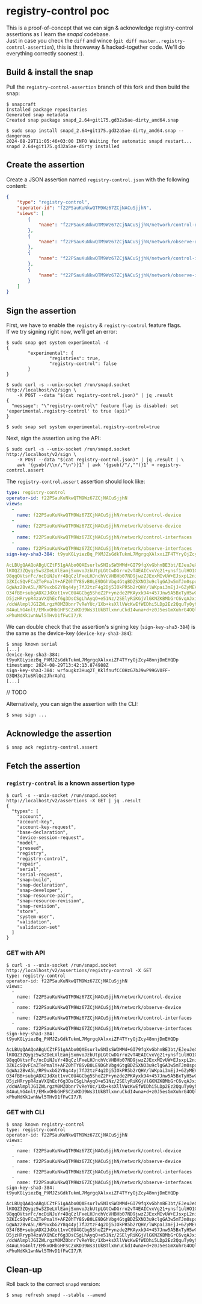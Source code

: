 # registry-control poc

This is a proof-of-concept that we can sign & acknowledge registry-control
assertions as I learn the _snapd_ codebase.\
Just in case you check the `diff` and wince (`git diff master..registry-control-assertion`),
this is throwaway & hacked-together code. We'll do everything correctly soonest :).

## Build & install the snap

Pull the `registry-control-assertion` branch of this fork and then build the snap:

```console
$ snapcraft
Installed package repositories
Generated snap metadata
Created snap package snapd_2.64+git175.gd32a5ae-dirty_amd64.snap

$ sudo snap install snapd_2.64+git175.gd32a5ae-dirty_amd64.snap --dangerous
2024-08-29T11:05:46+03:00 INFO Waiting for automatic snapd restart...
snapd 2.64+git175.gd32a5ae-dirty installed
```

## Create the assertion

Create a JSON assertion named `registry-control.json` with the following content:

```json
{
    "type": "registry-control",
    "operator-id": "f22PSauKuNkwQTM9Wz67ZCjNACuSjjhN",
    "views": [
        {
            "name": "f22PSauKuNkwQTM9Wz67ZCjNACuSjjhN/network/control-device"
        },
        {
            "name": "f22PSauKuNkwQTM9Wz67ZCjNACuSjjhN/network/observe-device"
        },
        {
            "name": "f22PSauKuNkwQTM9Wz67ZCjNACuSjjhN/network/control-interfaces"
        },
        {
            "name": "f22PSauKuNkwQTM9Wz67ZCjNACuSjjhN/network/observe-interfaces"
        }
    ]
}
```

## Sign the assertion

First, we have to enable the `registry` & `registry-control` feature flags. \
If we try signing right now, we'll get an error:

```console
$ sudo snap get system experimental -d
{
        "experimental": {
                "registries": true,
                "registry-control": false
        }
}

$ sudo curl -s --unix-socket /run/snapd.socket http://localhost/v2/sign \
    -X POST --data "$(cat registry-control.json)" | jq .result
{
  "message": "\"registry-control\" feature flag is disabled: set 'experimental.registry-control' to true (api)"
}

$ sudo snap set system experimental.registry-control=true
```

Next, sign the assertion using the API:

```console
$ sudo curl -s --unix-socket /run/snapd.socket http://localhost/v2/sign \
    -X POST --data "$(cat registry-control.json)" | jq .result | \
    awk '{gsub(/\\n/,"\n")}1' | awk '{gsub(/"/,"")}1' > registry-control.assert
```

The `registry-control.assert` assertion should look like:

```yaml
type: registry-control
operator-id: f22PSauKuNkwQTM9Wz67ZCjNACuSjjhN
views:
  -
    name: f22PSauKuNkwQTM9Wz67ZCjNACuSjjhN/network/control-device
  -
    name: f22PSauKuNkwQTM9Wz67ZCjNACuSjjhN/network/observe-device
  -
    name: f22PSauKuNkwQTM9Wz67ZCjNACuSjjhN/network/control-interfaces
  -
    name: f22PSauKuNkwQTM9Wz67ZCjNACuSjjhN/network/observe-interfaces
sign-key-sha3-384: t9yuKGLyiezBq_PXMJZsGdkTukmL7MgrgqXAlxxiZF4TYryOjZcy48nnjDmEHQDp

AcLBUgQAAQoABgUCZtF51gAAbo0QAEsurlwSNIsSW3MMd+GI79fqXvGbhnBE3bt/EJeuJeXmyk8l
lKOQZ3ZQygz5w3ZDeLVlEamjSxmvoJzbUtpLGtCwDGrro2vT4EAICvxVg21+ynsf1ulHO1GoS6Ge
98qqOVtsrFc/ncDiNJuYr4BqCzlFxeLHJnchVcVHBHb07ND9jwzZJExxMIvUW+EJsxpL2ni8N6nD
3ZKIcSQvFCaZTePmalY+AFZ0hTY8SvB0LE9DGhVbg4GtgBDZSXNO3u9clgGA3w5mTJm0spo/+9BU
GgWAz2BvA5L/RP9vxbG2Y8q44yj7fJ2tzF4g2Dj5IOkPR5b2rQHY/lWKpai3mEjJ+6ZyMEVdDMIa
O34fBB+subgADX2JdXot1vvC0U4GCbg5ShoZ2P+ynzde2PKAyxk94+457Jnw5A5BxTyH5wGlCqks
D5jzHRrypR4zaVXQhEcf6g3DsCSgLhAyqO+e51Nz/2SElyRiKGjVlGKNZKBMbGrC6vqAJxiX1vCl
/dcWAlmplJGIZWLrgzM0MZObnr7vReYUc/1Xb+ksXllVWcKwEfWIDhi5LDp2Ez2QquTy0yhozRkm
84AuLYG4nlt/EMkxOHbGHFSCZxKD39Ws31UkBTlxmruCkdI4wna+d+z0J5esGmXuhrG4OQlS/Vlt
xPhuNdKk1wnNwl5THvD1fFwCI7/R
```

We can double check that the assertion's signing key (`sign-key-sha3-384`) is
the same as the device-key (`device-key-sha3-384`):

```console
$ snap known serial
[...]
device-key-sha3-384: t9yuKGLyiezBq_PXMJZsGdkTukmL7MgrgqXAlxxiZF4TYryOjZcy48nnjDmEHQDp
timestamp: 2024-08-29T13:42:13.874988Z
sign-key-sha3-384: wrfougkz3Huq2T_KklfnufCC0HzG7bJ9wP99GV0FF-D3QH3eJtuSRlQc2JhrAoh1
[...]
```

// TODO

Alternatively, you can sign the assertion with the CLI:

```console
$ snap sign ...
```

## Acknowledge the assertion

```console
$ snap ack registry-control.assert
```

## Fetch the assertion

### `registry-control` is a known assertion type

```console
$ curl -s --unix-socket /run/snapd.socket http://localhost/v2/assertions -X GET | jq .result
{
  "types": [
    "account",
    "account-key",
    "account-key-request",
    "base-declaration",
    "device-session-request",
    "model",
    "preseed",
    "registry",
    "registry-control",
    "repair",
    "serial",
    "serial-request",
    "snap-build",
    "snap-declaration",
    "snap-developer",
    "snap-resource-pair",
    "snap-resource-revision",
    "snap-revision",
    "store",
    "system-user",
    "validation",
    "validation-set"
  ]
}
```

### GET with API

```console
$ curl -s --unix-socket /run/snapd.socket http://localhost/v2/assertions/registry-control -X GET
type: registry-control
operator-id: f22PSauKuNkwQTM9Wz67ZCjNACuSjjhN
views:
  -
    name: f22PSauKuNkwQTM9Wz67ZCjNACuSjjhN/network/control-device
  -
    name: f22PSauKuNkwQTM9Wz67ZCjNACuSjjhN/network/observe-device
  -
    name: f22PSauKuNkwQTM9Wz67ZCjNACuSjjhN/network/control-interfaces
  -
    name: f22PSauKuNkwQTM9Wz67ZCjNACuSjjhN/network/observe-interfaces
sign-key-sha3-384: t9yuKGLyiezBq_PXMJZsGdkTukmL7MgrgqXAlxxiZF4TYryOjZcy48nnjDmEHQDp

AcLBUgQAAQoABgUCZtF51gAAbo0QAEsurlwSNIsSW3MMd+GI79fqXvGbhnBE3bt/EJeuJeXmyk8l
lKOQZ3ZQygz5w3ZDeLVlEamjSxmvoJzbUtpLGtCwDGrro2vT4EAICvxVg21+ynsf1ulHO1GoS6Ge
98qqOVtsrFc/ncDiNJuYr4BqCzlFxeLHJnchVcVHBHb07ND9jwzZJExxMIvUW+EJsxpL2ni8N6nD
3ZKIcSQvFCaZTePmalY+AFZ0hTY8SvB0LE9DGhVbg4GtgBDZSXNO3u9clgGA3w5mTJm0spo/+9BU
GgWAz2BvA5L/RP9vxbG2Y8q44yj7fJ2tzF4g2Dj5IOkPR5b2rQHY/lWKpai3mEjJ+6ZyMEVdDMIa
O34fBB+subgADX2JdXot1vvC0U4GCbg5ShoZ2P+ynzde2PKAyxk94+457Jnw5A5BxTyH5wGlCqks
D5jzHRrypR4zaVXQhEcf6g3DsCSgLhAyqO+e51Nz/2SElyRiKGjVlGKNZKBMbGrC6vqAJxiX1vCl
/dcWAlmplJGIZWLrgzM0MZObnr7vReYUc/1Xb+ksXllVWcKwEfWIDhi5LDp2Ez2QquTy0yhozRkm
84AuLYG4nlt/EMkxOHbGHFSCZxKD39Ws31UkBTlxmruCkdI4wna+d+z0J5esGmXuhrG4OQlS/Vlt
xPhuNdKk1wnNwl5THvD1fFwCI7/R
```

### GET with CLI

```console
$ snap known registry-control
type: registry-control
operator-id: f22PSauKuNkwQTM9Wz67ZCjNACuSjjhN
views:
  -
    name: f22PSauKuNkwQTM9Wz67ZCjNACuSjjhN/network/control-device
  -
    name: f22PSauKuNkwQTM9Wz67ZCjNACuSjjhN/network/observe-device
  -
    name: f22PSauKuNkwQTM9Wz67ZCjNACuSjjhN/network/control-interfaces
  -
    name: f22PSauKuNkwQTM9Wz67ZCjNACuSjjhN/network/observe-interfaces
sign-key-sha3-384: t9yuKGLyiezBq_PXMJZsGdkTukmL7MgrgqXAlxxiZF4TYryOjZcy48nnjDmEHQDp

AcLBUgQAAQoABgUCZtF51gAAbo0QAEsurlwSNIsSW3MMd+GI79fqXvGbhnBE3bt/EJeuJeXmyk8l
lKOQZ3ZQygz5w3ZDeLVlEamjSxmvoJzbUtpLGtCwDGrro2vT4EAICvxVg21+ynsf1ulHO1GoS6Ge
98qqOVtsrFc/ncDiNJuYr4BqCzlFxeLHJnchVcVHBHb07ND9jwzZJExxMIvUW+EJsxpL2ni8N6nD
3ZKIcSQvFCaZTePmalY+AFZ0hTY8SvB0LE9DGhVbg4GtgBDZSXNO3u9clgGA3w5mTJm0spo/+9BU
GgWAz2BvA5L/RP9vxbG2Y8q44yj7fJ2tzF4g2Dj5IOkPR5b2rQHY/lWKpai3mEjJ+6ZyMEVdDMIa
O34fBB+subgADX2JdXot1vvC0U4GCbg5ShoZ2P+ynzde2PKAyxk94+457Jnw5A5BxTyH5wGlCqks
D5jzHRrypR4zaVXQhEcf6g3DsCSgLhAyqO+e51Nz/2SElyRiKGjVlGKNZKBMbGrC6vqAJxiX1vCl
/dcWAlmplJGIZWLrgzM0MZObnr7vReYUc/1Xb+ksXllVWcKwEfWIDhi5LDp2Ez2QquTy0yhozRkm
84AuLYG4nlt/EMkxOHbGHFSCZxKD39Ws31UkBTlxmruCkdI4wna+d+z0J5esGmXuhrG4OQlS/Vlt
xPhuNdKk1wnNwl5THvD1fFwCI7/R
```

## Clean-up

Roll back to the correct `snapd` version:

```console
$ snap refresh snapd --stable --amend
```
